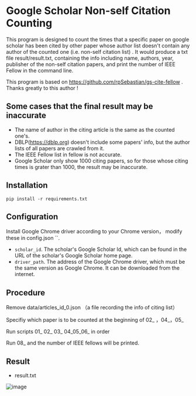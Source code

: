 # Google Scholar Non-self Citation Counting

This program is designed to count the times that a specific paper on google scholar has been cited by other paper whose author list doesn't contain any author of the counted one (i.e. non-self citation list) . It would produce a txt file result/result.txt, containing the info including name, authors, year, publisher of the non-self citation papers, and print the number of IEEE Fellow in the command line.

This program is based on https://github.com/rpSebastian/gs-cite-fellow . Thanks greatly to this author !

## Some cases that the final result may be inaccurate

* The name of author in the citing article is the same as the counted one's.
* DBLP(https://dblp.org) doesn't include some papers' info, but the author lists of all papers are crawled from it.
* The IEEE Fellow list in fellow is not accurate.
* Google Scholar only show 1000 citing papers, so for those whose citing times is grater than 1000, the result may be inaccurate.

## Installation

```
pip install -r requirements.txt
```

## Configuration

Install Google Chrome driver according to your Chrome version， modify these in config.json ``.

* ``scholar_id``. The scholar's Google Scholar Id, which can be found in the URL of the scholar's Google Scholar home page.
* ``driver_path``. The address of the Google Chrome driver, which must be the same version as Google Chrome. It can be downloaded from the internet.

## Procedure


Remove data/articles_id_0.json （a file recording the info of citing list）

Specifiy which paper is to be counted at the beginning of 02_ ，04_，05_ 

Run scripts 01_ 02_ 03_ 04_05_06_ in order

Run 08_ and the number of IEEE fellows will be printed.

## Result

* result.txt

![image](https://github.com/EvenYYY/GS-other-citations-Crawling-new/blob/main/figures/result.png)

